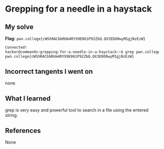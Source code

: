 # Grepping for a needle in a haystack

## My solve
**Flag:** `pwn.college{cWShRACbbRUm4RYX9E061P92ZbQ.QX3EDO0wyM1gjNzEzW}`

```bash
Connected!
hacker@commands~grepping-for-a-needle-in-a-haystack:~$ grep pwn.college /challenge/data.txt
pwn.college{cWShRACbbRUm4RYX9E061P92ZbQ.QX3EDO0wyM1gjNzEzW}
```

## Incorrect tangents I went on
none

## What I learned
grep is very easy and powerful tool to search in a file using the entered string.

## References 
None

